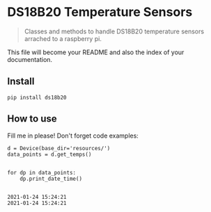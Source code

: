 # DS18B20 Temperature Sensors
> Classes and methods to handle DS18B20 temperature sensors arrached to a raspberry pi.


This file will become your README and also the index of your documentation.

## Install

`pip install ds18b20`

## How to use

Fill me in please! Don't forget code examples:

```
d = Device(base_dir='resources/')
data_points = d.get_temps()


for dp in data_points:
    dp.print_date_time()


```

    2021-01-24 15:24:21
    2021-01-24 15:24:21


